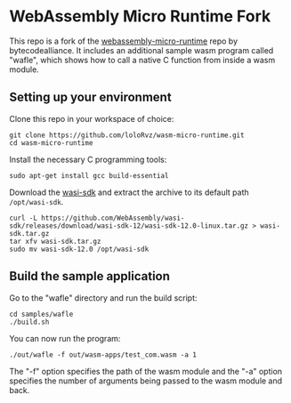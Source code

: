 WebAssembly Micro Runtime Fork
=========================


This repo is a fork of the [webassembly-micro-runtime](https://github.com/bytecodealliance/wasm-micro-runtime)
repo by bytecodealliance. It includes an additional sample wasm program called "wafle", 
which shows how to call a native C function from inside a wasm module.

## Setting up your environment

Clone this repo in your workspace of choice:
```
git clone https://github.com/loloRvz/wasm-micro-runtime.git
cd wasm-micro-runtime
```

Install the necessary C programming tools:
```
sudo apt-get install gcc build-essential
```

Download the [wasi-sdk](https://github.com/WebAssembly/wasi-sdk/releases)
and extract the archive to its default path ```/opt/wasi-sdk```.
```
curl -L https://github.com/WebAssembly/wasi-sdk/releases/download/wasi-sdk-12/wasi-sdk-12.0-linux.tar.gz > wasi-sdk.tar.gz
tar xfv wasi-sdk.tar.gz
sudo mv wasi-sdk-12.0 /opt/wasi-sdk
```

## Build the sample application 

Go to the "wafle" directory and run the build script:
```
cd samples/wafle
./build.sh
```
You can now run the program:
```
./out/wafle -f out/wasm-apps/test_com.wasm -a 1
```

The "-f" option specifies the path of the wasm module and the "-a" option
specifies the number of arguments being passed to the wasm module and back.
